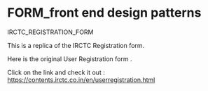 # FORM_front end design patterns
IRCTC_REGISTRATION_FORM

This is a replica of the IRCTC Registration form.

Here is the original User Registration form .

Click on the link and check it out :
https://contents.irctc.co.in/en/userregistration.html
